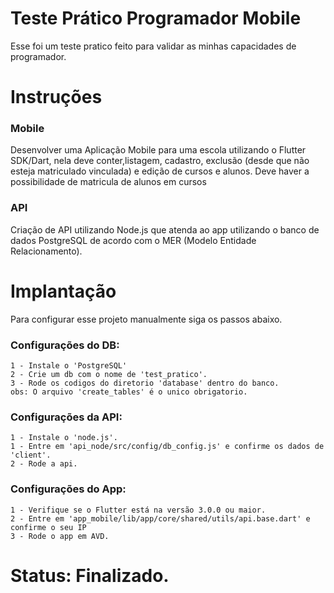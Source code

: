 # Teste Prático Programador Mobile

Esse foi um teste pratico feito para validar as minhas capacidades de programador.

# Instruções

### Mobile
Desenvolver uma Aplicação Mobile para uma escola utilizando o Flutter SDK/Dart, nela deve conter,listagem, cadastro, exclusão (desde que não esteja matriculado vinculada) e edição de cursos e alunos.
Deve haver a possibilidade de matricula de alunos em cursos


### API
Criação de API utilizando Node.js que atenda ao app utilizando o banco de dados PostgreSQL de acordo com o MER (Modelo Entidade Relacionamento).

# Implantação

Para configurar esse projeto manualmente siga os passos abaixo.

### Configurações do DB:
    1 - Instale o 'PostgreSQL'
    2 - Crie um db com o nome de 'test_pratico'.
    3 - Rode os codigos do diretorio 'database' dentro do banco.
    obs: O arquivo 'create_tables' é o unico obrigatorio.

### Configurações da API:
    1 - Instale o 'node.js'.
    1 - Entre em 'api_node/src/config/db_config.js' e confirme os dados de 'client'.
    2 - Rode a api.

### Configurações do App:
    1 - Verifique se o Flutter está na versão 3.0.0 ou maior.
    2 - Entre em 'app_mobile/lib/app/core/shared/utils/api.base.dart' e confirme o seu IP
    3 - Rode o app em AVD.

# Status: Finalizado.

